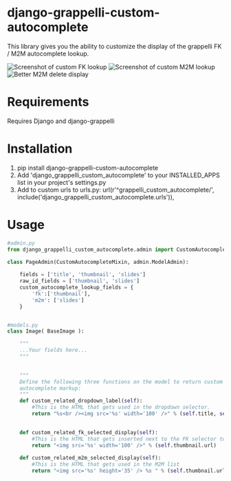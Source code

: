 django-grappelli-custom-autocomplete
=======================

This library gives you the ability to customize the display of the grappelli FK / M2M autocomplete lookup.

![Screenshot of custom FK lookup](/../master/docs/screenshots/fk_selection.png?raw=true "Screenshot of custom FK lookup")
![Screenshot of custom M2M lookup](/../master/docs/screenshots/m2m_selection.png?raw=true "Screenshot of custom M2M lookup")
![Better M2M delete display](/../master/docs/screenshots/delete_ux.png?raw=true "Screenshot of M2M delete")

Requirements
=====
Requires Django and django-grappelli

Installation
=====
1. pip install django-grappelli-custom-autocomplete
2. Add 'django_grappelli_custom_autocomplete' to your INSTALLED_APPS list in your project's settings.py
3. Add to custom urls to urls.py: url(r'^grappelli_custom_autocomplete/', include('django_grappelli_custom_autocomplete.urls')),

Usage
=====
```python
#admin.py
from django_grappelli_custom_autocomplete.admin import CustomAutocompleteMixin

class PageAdmin(CustomAutocompleteMixin, admin.ModelAdmin):
	
	fields = ['title', 'thumbnail', 'slides']
	raw_id_fields = ['thumbnail', 'slides']
	custom_autocomplete_lookup_fields = {
        'fk':['thumbnail'],
        'm2m': ['slides']
    }


#models.py
class Image( BaseImage ):

    """
    ...Your fields here...
    """
    

    """
    Define the following three functions on the model to return custom 
    autocomplete markup:
    """
    def custom_related_dropdown_label(self):
        #This is the HTML that gets used in the dropdown selector.
        return "%s<br /><img src='%s' width='100' />" % (self.title, self.thumbnail.url)
    

    def custom_related_fk_selected_display(self):
        #This is the HTML that gets inserted next to the FK selector to 
        return "<img src='%s' width='100' />" % (self.thumbnail.url)
   
    def custom_related_m2m_selected_display(self):
        #This is the HTML that gets used in the M2M list
        return "<img src='%s' height='35' /> %s " % (self.thumbnail.url, self.title)
```
